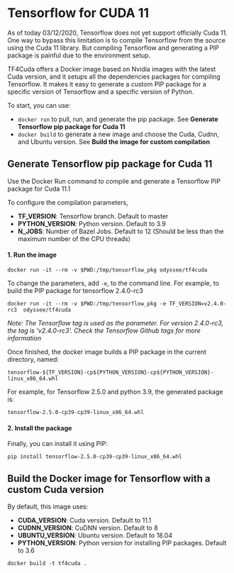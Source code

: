 
# Tensorflow for CUDA 11

As of today 03/12/2020, Tensorflow does not yet support officially Cuda 11. One way to bypass this limitation is to compile Tensorflow from the source using the Cuda 11 library.
But compiling Tensorflow and generating a PIP package is painful due to the environment setup.

TF4Cuda offers a Docker image based on Nvidia images with the latest Cuda version, and it setups all the dependencies packages for compiling Tensorflow. It makes it easy to generate a custom PIP package for a specific version of Tensorflow and a specific version of Python.

To start, you can use:
 - `docker run` to pull, run, and generate the pip package. See **Generate Tensorflow pip package for Cuda 11**
 - `docker build` to generate a new image and choose the Cuda, Cudnn, and Ubuntu version. See **Build the image for custom compilation**

## Generate Tensorflow pip package for Cuda 11

Use the Docker Run command to compile and generate a Tensorflow PIP package for Cuda 11.1 

To configure the compilation parameters, 
 - **TF_VERSION**: Tensorflow branch. Default to master
 - **PYTHON_VERSION**: Python version. Default to 3.9
 - **N_JOBS**: Number of Bazel Jobs. Default to 12 (Should be less than the maximum number of the CPU threads)
 
#### 1. Run the image
```
docker run -it --rm -v $PWD:/tmp/tensorflow_pkg odyssee/tf4cuda
```
To change the parameters, add `-e`, to the command line. For example, to build the PIP package for tensorflow 2.4.0-rc3
```
docker run -it --rm -v $PWD:/tmp/tensorflow_pkg -e TF_VERSION=v2.4.0-rc3  odyssee/tf4cuda
```
*Note: The Tensorflow tag is used as the parameter. For version 2.4.0-rc3, the tag is 'v2.4.0-rc3'. Check the Tensorflow Github tags for more information*

Once finished, the docker image builds a PIP package in the current directory, named:
```
tensorflow-${TF_VERSION}-cp${PYTHON_VERSION}-cp${PYTHON_VERSION}-linux_x86_64.whl
```
For example, for Tensorflow 2.5.0 and python 3.9, the generated package is:
```
tensorflow-2.5.0-cp39-cp39-linux_x86_64.whl
```
#### 2. Install the package
Finally, you can install it using PIP:
```
pip install tensorflow-2.5.0-cp39-cp39-linux_x86_64.whl
```

## Build the Docker image for Tensorflow with a custom Cuda version
By default, this image uses:
 - **CUDA_VERSION**: Cuda version. Default to 11.1
 - **CUDNN_VERSION**: CuDNN version. Default to 8
 - **UBUNTU_VERSION**: Ubuntu version. Default to 18.04
 - **PYTHON_VERSION**: Python version for installing PIP packages. Default to 3.6
```
docker build -t tf4cuda .
```
